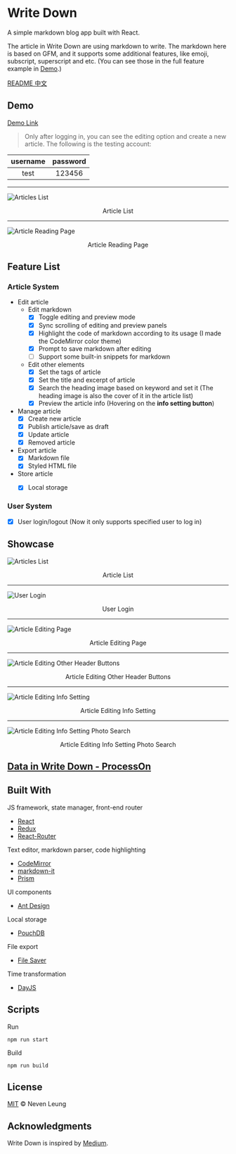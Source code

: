 # Write Down

A simple markdown blog app built with React.

The article in Write Down are using markdown to write. The markdown here is based on GFM, and it supports some additional features, like emoji, subscript, superscript and etc. (You can see those in the full feature example in [Demo](https://nevenleung.github.io/write-down/).)

[README 中文](https://github.com/NevenLeung/write-down/blob/master/README-zh.md)

## Demo

[Demo Link](https://nevenleung.github.io/write-down/)

> Only after logging in, you can see the editing option and create a new article. The following is the testing account:

| username | password |
| :------: | :------: |
| test     | 123456   |

---

![Articles List](https://github.com/NevenLeung/write-down/blob/master/demo/articles-list.jpg)

<p align="center">Article List</p>

---

![Article Reading Page](https://github.com/NevenLeung/write-down/blob/master/demo/article-reading-page.jpg)

<p align="center">Article Reading Page </p>


## Feature List

### Article System

- Edit article
  - Edit markdown
    - [x] Toggle editing and preview mode
    - [x] Sync scrolling of editing and preview panels
    - [x] Highlight the code of markdown according to its usage (I made the CodeMirror color theme)
    - [x] Prompt to save markdown after editing
    - [ ] Support some built-in snippets for markdown
  - Edit other elements
    - [x] Set the tags of article
    - [x] Set the title and excerpt of article
    - [x] Search the heading image based on keyword and set it (The heading image is also the cover of it in the article list)
    - [x] Preview the article info (Hovering on the **info setting button**)
- Manage article
  - [x] Create new article
  - [x] Publish article/save as draft
  - [x] Update article
  - [x] Removed article
- Export article
  - [x] Markdown file
  - [x] Styled HTML file
- Store article
  - [x] Local storage


### User System

- [x] User login/logout (Now it only supports specified user to log in)


## Showcase

![Articles List](https://github.com/NevenLeung/write-down/blob/master/demo/articles-list.gif)

<p align="center">Article List </p>

---

![User Login](https://github.com/NevenLeung/write-down/blob/master/demo/user-login.gif)

<p align="center">User Login</p>

---

![Article Editing Page](https://github.com/NevenLeung/write-down/blob/master/demo/article-content-editing.gif)

<p align="center">Article Editing Page</p>

---

![Article Editing Other Header Buttons](https://github.com/NevenLeung/write-down/blob/master/demo/article-editing-other-header-buttons.gif)

<p align="center">Article Editing Other Header Buttons</p>

---

![Article Editing Info Setting](https://github.com/NevenLeung/write-down/blob/master/demo/article-editing-info-setting.gif)

<p align="center">Article Editing Info Setting</p>

---

![Article Editing Info Setting Photo Search](https://github.com/NevenLeung/write-down/blob/master/demo/article-editing-info-setting-photo-search.gif)

<p align="center">Article Editing Info Setting Photo Search</p>


## [Data in Write Down - ProcessOn](https://www.processon.com/view/link/5c2110f8e4b056243683909e)

## Built With

JS framework, state manager, front-end router

- [React](https://github.com/facebook/react/)
- [Redux](https://github.com/reactjs/redux/)
- [React-Router](https://github.com/ReactTraining/react-router)

Text editor, markdown parser, code highlighting

- [CodeMirror](https://github.com/codemirror/CodeMirror/)
- [markdown-it](https://github.com/markdown-it/markdown-it/)
- [Prism](https://github.com/PrismJS/prism/)

UI components

- [Ant Design](https://github.com/ant-design/ant-design/)

Local storage

- [PouchDB](https://github.com/pouchdb/pouchdb/)

File export

- [File Saver](https://github.com/eligrey/FileSaver.js/)

Time transformation

- [DayJS](https://github.com/iamkun/dayjs)

## Scripts

Run

```
npm run start
```

Build

```
npm run build
```


## License

[MIT](https://github.com/NevenLeung/write-down/blob/master/LICENSE) © Neven Leung


## Acknowledgments

Write Down is inspired by [Medium](https://medium.com/).
